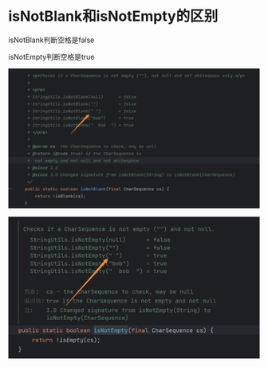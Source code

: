 # isNotBlank和isNotEmpty的区别

isNotBlank判断空格是false

isNotEmpty判断空格是true

![Image text](../public/javaNotes/03/01.png)

![Image text](../public/javaNotes/03/02.png)
